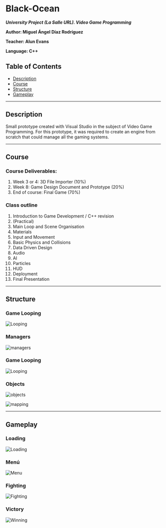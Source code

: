 # Black-Ocean

***University Project (La Salle URL). Video Game Programming***

**Author: Miguel Ángel Díaz Rodríguez**

**Teacher: Alun Evans**

**Language: C++** 

## Table of Contents

- [Description](#Description)
- [Course](#Course)
- [Structure](#Structure)
- [Gameplay](#Gameplay)

---
## Description

Small prototype created with Visual Studio in the subject of Video Game Programming. For this prototype, it was required to create an engine from scratch that could manage all the gaming systems.

---

## Course

### Course Deliverables: 
1) Week 3 or 4: 3D File Importer (10%) 
2) Week 8: Game Design Document and Prototype (20%) 
3) End of course: Final Game (70%)

### Class outline
1. Introduction to Game Development / C++ revision 
2. (Practical) 
3. Main Loop and Scene Organisation 
4. Materials 
5. Input and Movement 
6. Basic Physics and Collisions 
7. Data Driven Design 
8. Audio 
9. AI 
10. Particles 
11. HUD 
12. Deployment 
13. Final Presentation

---
## Structure

### Game Looping
![Looping](https://raw.githubusercontent.com/MangelDR/Black-Ocean/master/images/looping.PNG)

### Managers
![managers](https://raw.githubusercontent.com/MangelDR/Black-Ocean/master/images/managers.PNG)

### Game Looping
![Looping](https://raw.githubusercontent.com/MangelDR/Black-Ocean/master/images/looping.PNG)

### Objects
![objects](https://raw.githubusercontent.com/MangelDR/Black-Ocean/master/images/objects.PNG)

![mapping](https://raw.githubusercontent.com/MangelDR/Black-Ocean/master/images/mapping%20using%20inheritance.PNG)

---

## Gameplay

### Loading 
![Loading](https://raw.githubusercontent.com/MangelDR/Black-Ocean/master/images/Loading.png)

### Menú 
![Menu](https://raw.githubusercontent.com/MangelDR/Black-Ocean/master/images/Menu.png)

### Fighting
![Fighting](https://raw.githubusercontent.com/MangelDR/Black-Ocean/master/images/gameplay.png)

### Victory
![Winning](https://raw.githubusercontent.com/MangelDR/Black-Ocean/master/images/Winning.png)



